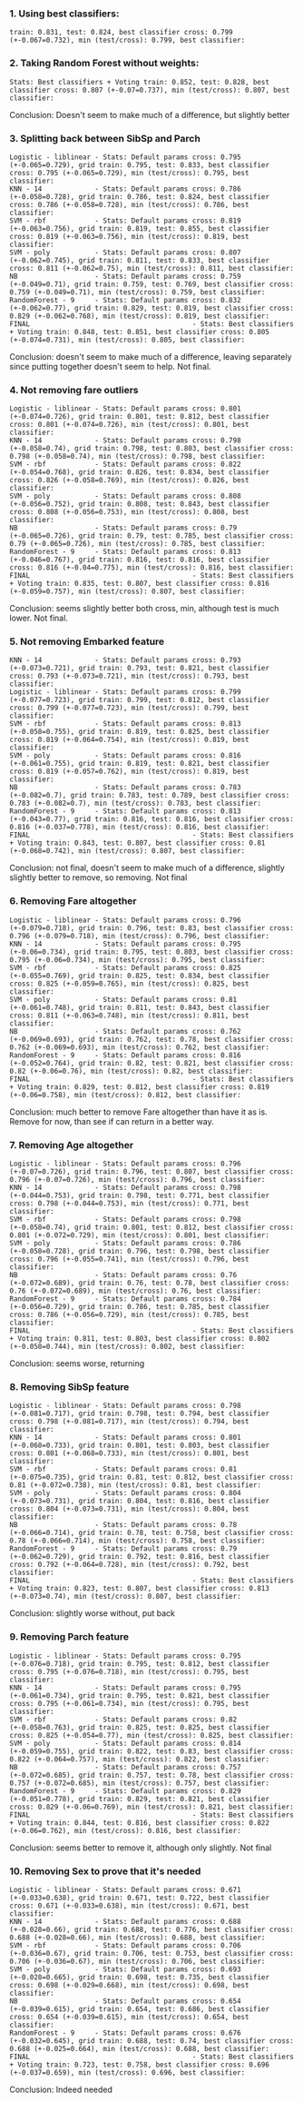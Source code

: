### 1. Using best classifiers:
    train: 0.831, test: 0.824, best classifier cross: 0.799 (+-0.067=0.732), min (test/cross): 0.799, best classifier:
	
### 2. Taking Random Forest without weights:
    Stats: Best classifiers + Voting train: 0.852, test: 0.828, best classifier cross: 0.807 (+-0.07=0.737), min (test/cross): 0.807, best classifier:
Conclusion: Doesn't seem to make much of a difference, but slightly better

### 3. Splitting back between SibSp and Parch
    Logistic - liblinear - Stats: Default params cross: 0.795 (+-0.065=0.729), grid train: 0.795, test: 0.833, best classifier cross: 0.795 (+-0.065=0.729), min (test/cross): 0.795, best classifier:
    KNN - 14             - Stats: Default params cross: 0.786 (+-0.058=0.728), grid train: 0.786, test: 0.824, best classifier cross: 0.786 (+-0.058=0.728), min (test/cross): 0.786, best classifier:
    SVM - rbf            - Stats: Default params cross: 0.819 (+-0.063=0.756), grid train: 0.819, test: 0.855, best classifier cross: 0.819 (+-0.063=0.756), min (test/cross): 0.819, best classifier:
    SVM - poly           - Stats: Default params cross: 0.807 (+-0.062=0.745), grid train: 0.811, test: 0.833, best classifier cross: 0.811 (+-0.062=0.75), min (test/cross): 0.811, best classifier:
    NB                   - Stats: Default params cross: 0.759 (+-0.049=0.71), grid train: 0.759, test: 0.769, best classifier cross: 0.759 (+-0.049=0.71), min (test/cross): 0.759, best classifier:
    RandomForest - 9     - Stats: Default params cross: 0.832 (+-0.062=0.77), grid train: 0.829, test: 0.819, best classifier cross: 0.829 (+-0.062=0.768), min (test/cross): 0.819, best classifier:
    FINAL                                        - Stats: Best classifiers + Voting train: 0.848, test: 0.851, best classifier cross: 0.805 (+-0.074=0.731), min (test/cross): 0.805, best classifier:
Conclusion: doesn't seem to make much of a difference, leaving separately since putting together doesn't seem to help. Not final.

### 4. Not removing fare outliers
	Logistic - liblinear - Stats: Default params cross: 0.801 (+-0.074=0.726), grid train: 0.801, test: 0.812, best classifier cross: 0.801 (+-0.074=0.726), min (test/cross): 0.801, best classifier:
	KNN - 14             - Stats: Default params cross: 0.798 (+-0.058=0.74), grid train: 0.798, test: 0.803, best classifier cross: 0.798 (+-0.058=0.74), min (test/cross): 0.798, best classifier:
	SVM - rbf            - Stats: Default params cross: 0.822 (+-0.054=0.768), grid train: 0.826, test: 0.834, best classifier cross: 0.826 (+-0.058=0.769), min (test/cross): 0.826, best classifier:
	SVM - poly           - Stats: Default params cross: 0.808 (+-0.056=0.752), grid train: 0.808, test: 0.843, best classifier cross: 0.808 (+-0.056=0.753), min (test/cross): 0.808, best classifier:
	NB                   - Stats: Default params cross: 0.79 (+-0.065=0.726), grid train: 0.79, test: 0.785, best classifier cross: 0.79 (+-0.065=0.726), min (test/cross): 0.785, best classifier:
	RandomForest - 9     - Stats: Default params cross: 0.813 (+-0.046=0.767), grid train: 0.816, test: 0.816, best classifier cross: 0.816 (+-0.04=0.775), min (test/cross): 0.816, best classifier:
	FINAL                                        - Stats: Best classifiers + Voting train: 0.835, test: 0.807, best classifier cross: 0.816 (+-0.059=0.757), min (test/cross): 0.807, best classifier:
Conclusion: seems slightly better both cross, min, although test is much lower.  Not final.

### 5. Not removing Embarked feature
	KNN - 14             - Stats: Default params cross: 0.793 (+-0.073=0.721), grid train: 0.793, test: 0.821, best classifier cross: 0.793 (+-0.073=0.721), min (test/cross): 0.793, best classifier:
	Logistic - liblinear - Stats: Default params cross: 0.799 (+-0.077=0.723), grid train: 0.799, test: 0.812, best classifier cross: 0.799 (+-0.077=0.723), min (test/cross): 0.799, best classifier:
	SVM - rbf            - Stats: Default params cross: 0.813 (+-0.058=0.755), grid train: 0.819, test: 0.825, best classifier cross: 0.819 (+-0.064=0.754), min (test/cross): 0.819, best classifier:
	SVM - poly           - Stats: Default params cross: 0.816 (+-0.061=0.755), grid train: 0.819, test: 0.821, best classifier cross: 0.819 (+-0.057=0.762), min (test/cross): 0.819, best classifier:
	NB                   - Stats: Default params cross: 0.783 (+-0.082=0.7), grid train: 0.783, test: 0.789, best classifier cross: 0.783 (+-0.082=0.7), min (test/cross): 0.783, best classifier:
	RandomForest - 9     - Stats: Default params cross: 0.813 (+-0.043=0.77), grid train: 0.816, test: 0.816, best classifier cross: 0.816 (+-0.037=0.778), min (test/cross): 0.816, best classifier:
	FINAL                                        - Stats: Best classifiers + Voting train: 0.843, test: 0.807, best classifier cross: 0.81 (+-0.068=0.742), min (test/cross): 0.807, best classifier:
Conclusion: not final, doesn't seem to make much of a difference, slightly slightly better to remove, so removing. Not final

### 6. Removing Fare altogether
	Logistic - liblinear - Stats: Default params cross: 0.796 (+-0.079=0.718), grid train: 0.796, test: 0.83, best classifier cross: 0.796 (+-0.079=0.718), min (test/cross): 0.796, best classifier:
	KNN - 14             - Stats: Default params cross: 0.795 (+-0.06=0.734), grid train: 0.795, test: 0.803, best classifier cross: 0.795 (+-0.06=0.734), min (test/cross): 0.795, best classifier:
	SVM - rbf            - Stats: Default params cross: 0.825 (+-0.055=0.769), grid train: 0.825, test: 0.834, best classifier cross: 0.825 (+-0.059=0.765), min (test/cross): 0.825, best classifier:
	SVM - poly           - Stats: Default params cross: 0.81 (+-0.061=0.748), grid train: 0.811, test: 0.843, best classifier cross: 0.811 (+-0.063=0.748), min (test/cross): 0.811, best classifier:
	NB                   - Stats: Default params cross: 0.762 (+-0.069=0.693), grid train: 0.762, test: 0.78, best classifier cross: 0.762 (+-0.069=0.693), min (test/cross): 0.762, best classifier:
	RandomForest - 9     - Stats: Default params cross: 0.816 (+-0.052=0.764), grid train: 0.82, test: 0.821, best classifier cross: 0.82 (+-0.06=0.76), min (test/cross): 0.82, best classifier:
	FINAL                                        - Stats: Best classifiers + Voting train: 0.829, test: 0.812, best classifier cross: 0.819 (+-0.06=0.758), min (test/cross): 0.812, best classifier:
Conclusion: much better to remove Fare altogether than have it as is.  Remove for now, than see if can return in a better way.

### 7. Removing Age altogether
	Logistic - liblinear - Stats: Default params cross: 0.796 (+-0.07=0.726), grid train: 0.796, test: 0.807, best classifier cross: 0.796 (+-0.07=0.726), min (test/cross): 0.796, best classifier:
	KNN - 14             - Stats: Default params cross: 0.798 (+-0.044=0.753), grid train: 0.798, test: 0.771, best classifier cross: 0.798 (+-0.044=0.753), min (test/cross): 0.771, best classifier:
	SVM - rbf            - Stats: Default params cross: 0.798 (+-0.058=0.74), grid train: 0.801, test: 0.812, best classifier cross: 0.801 (+-0.072=0.729), min (test/cross): 0.801, best classifier:
	SVM - poly           - Stats: Default params cross: 0.786 (+-0.058=0.728), grid train: 0.796, test: 0.798, best classifier cross: 0.796 (+-0.055=0.741), min (test/cross): 0.796, best classifier:
	NB                   - Stats: Default params cross: 0.76 (+-0.072=0.689), grid train: 0.76, test: 0.78, best classifier cross: 0.76 (+-0.072=0.689), min (test/cross): 0.76, best classifier:
	RandomForest - 9     - Stats: Default params cross: 0.784 (+-0.056=0.729), grid train: 0.786, test: 0.785, best classifier cross: 0.786 (+-0.056=0.729), min (test/cross): 0.785, best classifier:
	FINAL                                        - Stats: Best classifiers + Voting train: 0.811, test: 0.803, best classifier cross: 0.802 (+-0.058=0.744), min (test/cross): 0.802, best classifier:
Conclusion: seems worse, returning

### 8. Removing SibSp feature
	Logistic - liblinear - Stats: Default params cross: 0.798 (+-0.081=0.717), grid train: 0.798, test: 0.794, best classifier cross: 0.798 (+-0.081=0.717), min (test/cross): 0.794, best classifier:
	KNN - 14             - Stats: Default params cross: 0.801 (+-0.068=0.733), grid train: 0.801, test: 0.803, best classifier cross: 0.801 (+-0.068=0.733), min (test/cross): 0.801, best classifier:
	SVM - rbf            - Stats: Default params cross: 0.81 (+-0.075=0.735), grid train: 0.81, test: 0.812, best classifier cross: 0.81 (+-0.072=0.738), min (test/cross): 0.81, best classifier:
	SVM - poly           - Stats: Default params cross: 0.804 (+-0.073=0.731), grid train: 0.804, test: 0.816, best classifier cross: 0.804 (+-0.073=0.731), min (test/cross): 0.804, best classifier:
	NB                   - Stats: Default params cross: 0.78 (+-0.066=0.714), grid train: 0.78, test: 0.758, best classifier cross: 0.78 (+-0.066=0.714), min (test/cross): 0.758, best classifier:
	RandomForest - 9     - Stats: Default params cross: 0.79 (+-0.062=0.729), grid train: 0.792, test: 0.816, best classifier cross: 0.792 (+-0.064=0.728), min (test/cross): 0.792, best classifier:
	FINAL                                        - Stats: Best classifiers + Voting train: 0.823, test: 0.807, best classifier cross: 0.813 (+-0.073=0.74), min (test/cross): 0.807, best classifier:
Conclusion: slightly worse without, put back

### 9. Removing Parch feature
	Logistic - liblinear - Stats: Default params cross: 0.795 (+-0.076=0.718), grid train: 0.795, test: 0.812, best classifier cross: 0.795 (+-0.076=0.718), min (test/cross): 0.795, best classifier:
	KNN - 14             - Stats: Default params cross: 0.795 (+-0.061=0.734), grid train: 0.795, test: 0.821, best classifier cross: 0.795 (+-0.061=0.734), min (test/cross): 0.795, best classifier:
	SVM - rbf            - Stats: Default params cross: 0.82 (+-0.058=0.763), grid train: 0.825, test: 0.825, best classifier cross: 0.825 (+-0.054=0.77), min (test/cross): 0.825, best classifier:
	SVM - poly           - Stats: Default params cross: 0.814 (+-0.059=0.755), grid train: 0.822, test: 0.83, best classifier cross: 0.822 (+-0.064=0.757), min (test/cross): 0.822, best classifier:
	NB                   - Stats: Default params cross: 0.757 (+-0.072=0.685), grid train: 0.757, test: 0.78, best classifier cross: 0.757 (+-0.072=0.685), min (test/cross): 0.757, best classifier:
	RandomForest - 9     - Stats: Default params cross: 0.829 (+-0.051=0.778), grid train: 0.829, test: 0.821, best classifier cross: 0.829 (+-0.06=0.769), min (test/cross): 0.821, best classifier:
	FINAL                                        - Stats: Best classifiers + Voting train: 0.844, test: 0.816, best classifier cross: 0.822 (+-0.06=0.762), min (test/cross): 0.816, best classifier:
Conclusion: seems better to remove it, although only slightly. Not final

### 10. Removing Sex to prove that it's needed
	Logistic - liblinear - Stats: Default params cross: 0.671 (+-0.033=0.638), grid train: 0.671, test: 0.722, best classifier cross: 0.671 (+-0.033=0.638), min (test/cross): 0.671, best classifier:
	KNN - 14             - Stats: Default params cross: 0.688 (+-0.028=0.66), grid train: 0.688, test: 0.776, best classifier cross: 0.688 (+-0.028=0.66), min (test/cross): 0.688, best classifier:
	SVM - rbf            - Stats: Default params cross: 0.706 (+-0.036=0.67), grid train: 0.706, test: 0.753, best classifier cross: 0.706 (+-0.036=0.67), min (test/cross): 0.706, best classifier:
	SVM - poly           - Stats: Default params cross: 0.693 (+-0.028=0.665), grid train: 0.698, test: 0.735, best classifier cross: 0.698 (+-0.029=0.668), min (test/cross): 0.698, best classifier:
	NB                   - Stats: Default params cross: 0.654 (+-0.039=0.615), grid train: 0.654, test: 0.686, best classifier cross: 0.654 (+-0.039=0.615), min (test/cross): 0.654, best classifier:
	RandomForest - 9     - Stats: Default params cross: 0.676 (+-0.032=0.645), grid train: 0.688, test: 0.74, best classifier cross: 0.688 (+-0.025=0.664), min (test/cross): 0.688, best classifier:
	FINAL                                        - Stats: Best classifiers + Voting train: 0.723, test: 0.758, best classifier cross: 0.696 (+-0.037=0.659), min (test/cross): 0.696, best classifier:
Conclusion: Indeed needed